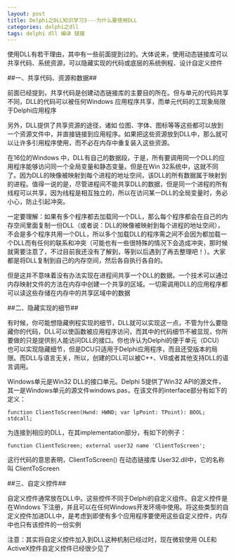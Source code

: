 ```yaml
---
layout: post
title: Delphi之DLL知识学习3---为什么要使用DLL
categories: delphi之dll
tags: delphi dll 编译 链接
---
```



使用DLL有若干理由，其中有一些前面提到过的。大体说来，使用动态链接库可以共享代码、系统资源，可以隐藏实现的代码或底层的系统例程、设计自定义控件

##一、共享代码、资源和数据##

前面已经提到，共享代码是创建动态链接库的主要目的所在。但与单元的代码共享不同，DLL的代码可以被任何Windows 应用程序共享，而单元代码的工现象局限于Delphi应用程序

另外，DLL提供了共享资源的途径，诸如 位图、字体、图标等等这些都可以放到一个资源文件中，并直接链接到应用程序。如果把这些资源放到DLL中，那么就可以让许多引用程序使用，而不必在内存中重复装入这些资源。

在16位的Windows 中，DLL有自己的数据段，于是，所有要调用同一个DLL的应用程序能够访问同一个全局变量和静态变量。但是在Win 32系统中，这就不同了。因为DLL的映像被映射到每个进程的地址空间，该DLL的所有数据属于映射到的进程。值得一说的是，尽管进程间不能共享DLL的数据，但是同一个进程的所有线程可以共享，因为线程是相互独立的，所以在访问某一DLL的全局变量时，务必小心，防止引起冲突。

一定要理解：如果有多个程序都去加载同一个DLL，那么每个程序都会在自己的内存空间里面复制一份DLL（或者说：DLL的映像被映射到每个进程的地址空间），不会是多个程序共用一个DLL，所以多个加载DLL的程序需之间不会因为都加载一个DLL而有任何的联系和冲突（可能也有一些很特殊的情况下会造成冲突，那时候就需要注意了，不过目前我还没有了解到，等到以后遇到了再去整理吧！）。大家都是将DLL复制到自己的内存空间，然后各自执行各自的。

但是这并不意味着没有办法实现在进程间共享一个DLL的数据。一个技术可以通过内存映射文件的方法在内存中创建一个共享的区域。一切需调用DLL的应用程序都可以读这些存储在内存中的共享区域中的数据

 
##二、隐藏实现的细节##

有时候，你可能想隐藏例程实现的细节，DLL就可以实现这一点，不管为什么要隐藏你的代码，DLL可以使函数被应用程序访问，而其中的代码细节不被显现，你所要做的只是提供别人能访问DLL的接口。你也许认为Delphi的便于单元（DCU）也可以实现隐藏细节，但是DCU只适用于Delphi应用程序，而且还受版本的局限。而DLL与语言无关，所以，创建的DLL可以被C++、VB或者其他支持DLL的语言调用。

Windows单元是Win32 DLL的接口单元。Delphi 5提供了Win32 API的源文件，其一是Windows单元的源文件windows.pas，在该文件的interface部分有如下的定义：

    function ClientToScreen(Hwnd: HWND; var lpPoint: TPoint): BOOL; stdcall;

为连接到相应的DLL，在其implementation部分，有如下的例子：

    function ClientToScreen; external user32 name 'ClientToScreen';

这行代码的意思表明，ClientToScreen() 在动态链接库 User32.dll中，它的名称叫 ClientToScreen

 
##三、自定义控件##

自定义控件通常放在DLL中。这些控件不同于Delphi的自定义组件。自定义控件是在Windows 下注册，并且可以在任何Windows开发环境中使用。将这些类型的自定义控件加进DLL中，是考虑到即使有多个应用程序要使用这些自定义控件，内存中也只有该控件的一份实例

注意：其实将自定义控件加入到DLL这种机制已经过时，现在微软使用 OLE和ActiveX控件自定义控件已经很少见了